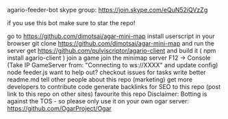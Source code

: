 agario-feeder-bot
skype group: https://join.skype.com/eQuN52iQVzZg

if you use this bot make sure to star the repo!

go to https://github.com/dimotsai/agar-mini-map
install userscript in your browser
git clone https://github.com/dimotsai/agar-mini-map and run the server
get https://github.com/pulviscriptor/agario-client and build it ( npm install agario-client )
join a game
join the minimap server
F12 -> Console (Take IP GameServer from: "Connecting to ws://XXXX" and update config)
node feeder.js
want to help out?
checkout issues for tasks
write better readme.md
tell other people about this repo (marketing)
get more developers to contribute code
generate backlinks for SEO to this repo (post link to this repo on other sites)
favourite this repo
Disclaimer: Botting is against the TOS - so please only use it on your own ogar server: https://github.com/OgarProject/Ogar
